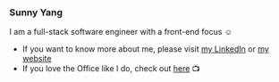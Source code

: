 ### Sunny Yang

I am a full-stack software engineer with a front-end focus ☺️

- If you want to know more about me, please visit [my LinkedIn](https://www.linkedin.com/in/yangsunnyd/) or [my website](https://sunnyd-85637.web.app/)
- If you love the Office like I do, check out [here](https://dunder-mifflin-infinity-abe1c.web.app/) 📺
